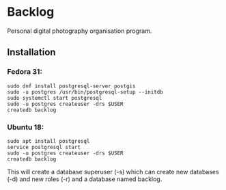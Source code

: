 # Backlog
Personal digital photography organisation program.

## Installation
### Fedora 31:
```
sudo dnf install postgresql-server postgis
sudo -u postgres /usr/bin/postgresql-setup --initdb
sudo systemctl start postgresql
sudo -u postgres createuser -drs $USER
createdb backlog
```


### Ubuntu 18:
```
sudo apt install postgresql
service postgresql start
sudo -u postgres createuser -drs $USER
createdb backlog
```


This will create a database superuser (-s) which can create new databases (-d) and new roles (-r) and a database named backlog.

